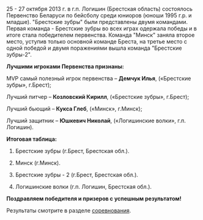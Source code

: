 25 - 27 октября 2013 г. в г.п.  Логишин (Брестская область) состоялось Первенство Беларуси по бейсболу среди юниоров (юноши 1995 г.р. и младше). "Брестские зубры" были представлены двумя командами. Первая команда - Брестские зубры во всех играх одержала победы и в итоге стала победителем первенства. Команда "Минск" заняла второе место, уступив только основной команде Бреста, на третье место с одной победой и двумя поражениями вышла команда  "Брестские зубры-2".

**Лучшими игроками Первенства признаны:**

MVP самый полезный игрок первенства – **Демчук Илья**, («Брестские зубры», г.Брест);

Лучший питчер – **Козловский Кирилл**, («Брестские зубры», г.Брест);

Лучший бьющий – **Кукса Глеб**, («Минск», г.Минск);

Лучший защитник – **Юшкевич Николай**, («Логишинские волки», г.п. Логишин).

**Итоговая таблица:**

1. Брестские зубры (г.Брест, Брестская обл.).

2. Минск (г.Минск).

3. Брестские зубры - 2 (г.Брест, Брестская обл.).

4. Логишинские волки (г.п. Логишин, Брестская обл.).

**Поздравляем победителя и призеров с успешным результатом!**

Результаты смотрите в разделе [соревнования](competitions.php).